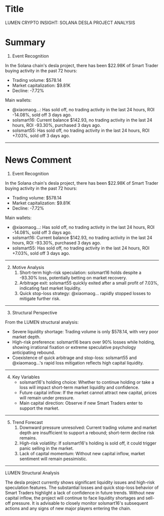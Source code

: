 # Title
LUMEN CRYPTO INSIGHT: SOLANA DESLA PROJECT ANALYSIS

# Summary
1. Event Recognition

In the Solana chain's desla project, there has been $22.98K of Smart Trader buying activity in the past 72 hours:
   - Trading volume: $578.14
   - Market capitalization: $9.81K
   - Decline: -7.72%

Main wallets:
   - @xiaomaog…: Has sold off, no trading activity in the last 24 hours, ROI -14.08%, sold off 3 days ago.
   - solsmart16: Current balance $142.93, no trading activity in the last 24 hours, ROI -93.30%, purchased 3 days ago.
   - solsmart55: Has sold off, no trading activity in the last 24 hours, ROI +7.03%, sold off 3 days ago.

---

# News Comment
1. Event Recognition

In the Solana chain's desla project, there has been $22.98K of Smart Trader buying activity in the past 72 hours:
   - Trading volume: $578.14
   - Market capitalization: $9.81K
   - Decline: -7.72%

Main wallets:
   - @xiaomaog…: Has sold off, no trading activity in the last 24 hours, ROI -14.08%, sold off 3 days ago.
   - solsmart16: Current balance $142.93, no trading activity in the last 24 hours, ROI -93.30%, purchased 3 days ago.
   - solsmart55: Has sold off, no trading activity in the last 24 hours, ROI +7.03%, sold off 3 days ago.

---

2. Motive Analysis
   1. Short-term high-risk speculation: solsmart16 holds despite a -93.30% loss, potentially betting on market recovery.
   2. Arbitrage exit: solsmart55 quickly exited after a small profit of 7.03%, indicating fast market liquidity.
   3. Quick stop-loss strategy: @xiaomaog… rapidly stopped losses to mitigate further risk.

---

3. Structural Perspective

From the LUMEN structural analysis:
   - Severe liquidity shortage: Trading volume is only $578.14, with very poor market depth.
   - High-risk preference: solsmart16 bears over 90% losses while holding, showing irrational fixation or extreme speculative psychology anticipating rebound.
   - Coexistence of quick arbitrage and stop-loss: solsmart55 and @xiaomaog…'s rapid loss mitigation reflects high capital liquidity.

---

4. Key Variables
   - solsmart16's holding choice: Whether to continue holding or take a loss will impact short-term market liquidity and confidence.
   - Future capital inflow: If the market cannot attract new capital, prices will remain under pressure.
   - Main capital direction: Observe if new Smart Traders enter to support the market.

---

5. Trend Forecast
   1. Downward pressure unresolved: Current trading volume and market depth are insufficient to support a rebound; short-term decline risk remains.
   2. High-risk volatility: If solsmart16's holding is sold off, it could trigger panic selling in the market.
   3. Lack of capital momentum: Without new capital inflow, market sentiment will remain pessimistic.

---

LUMEN Structural Analysis

The desla project currently shows significant liquidity issues and high-risk speculation features. The substantial losses and quick stop-loss behavior of Smart Traders highlight a lack of confidence in future trends. Without new capital inflow, the project will continue to face liquidity shortages and sell-off pressure. It is advisable to closely monitor solsmart16's subsequent actions and any signs of new major players entering the chain.
